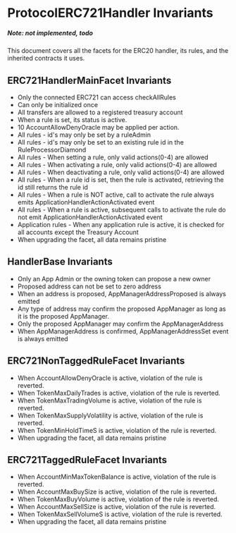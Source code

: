 # ProtocolERC721Handler Invariants

##### Note: not implemented, todo
This document covers all the facets for the ERC20 handler, its rules, and the inherited contracts it uses.

## ERC721HandlerMainFacet Invariants

- Only the connected ERC721 can access checkAllRules
- Can only be initialized once
- All transfers are allowed to a registered treasury account
- When a rule is set, its status is active.
- 10 AccountAllowDenyOracle may be applied per action.
- All rules - id's may only be set by a ruleAdmin
- All rules - id's may only be set to an existing rule id in the RuleProcessorDiamond
- All rules - When setting a rule, only valid actions(0-4) are allowed
- All rules - When activating a rule, only valid actions(0-4) are allowed
- All rules - When deactivating a rule, only valid actions(0-4) are allowed
- All rules - When a rule id is set, then the rule is activated, retrieving the id still returns the rule id
- All rules - When a rule is NOT active, call to activate the rule always emits ApplicationHandlerActionActivated event
- All rules - When a rule is active, subsequent calls to activate the rule do not emit ApplicationHandlerActionActivated event
- Application rules - When any application rule is active, it is checked for all accounts except the Treasury Account
- When upgrading the facet, all data remains pristine 

## HandlerBase Invariants

- Only an App Admin or the owning token can propose a new owner
- Proposed address can not be set to zero address
- When an address is proposed, AppManagerAddressProposed is always emitted
- Any type of address may confirm the proposed AppManager as long as it is the proposed AppManager.
- Only the proposed AppManager may confirm the AppManagerAddress
- When AppManagerAddress is confirmed, AppManagerAddressSet event is always emitted

## ERC721NonTaggedRuleFacet Invariants

- When AccountAllowDenyOracle is active, violation of the rule is reverted.
- When TokenMaxDailyTrades is active, violation of the rule is reverted. 
- When TokenMaxTradingVolume is active, violation of the rule is reverted. 
- When TokenMaxSupplyVolatility is active, violation of the rule is reverted. 
- When TokenMinHoldTimeS is active, violation of the rule is reverted. 
- When upgrading the facet, all data remains pristine 

## ERC721TaggedRuleFacet Invariants

- When AccountMinMaxTokenBalance is active, violation of the rule is reverted.
- When AccountMaxBuySize is active, violation of the rule is reverted. 
- When TokenMaxBuyVolume is active, violation of the rule is reverted. 
- When AccountMaxSellSize is active, violation of the rule is reverted. 
- When TokenMaxSellVolumeS is active, violation of the rule is reverted. 
- When upgrading the facet, all data remains pristine 


